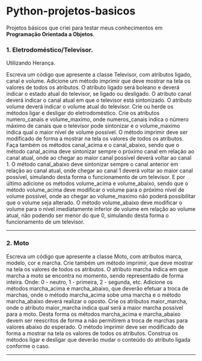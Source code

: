 # Python-projetos-basicos
 Projetos básicos que criei para testar meus conhecimentos em **Programação Orientada a Objetos**.

### 1. Eletrodoméstico/Televisor. 

Utilizando Herança.

Escreva um código que apresente a classe Televisor, com atributos ligado, canal e volume. Adicione um método imprimir que deve mostrar na tela os valores de todos os atributos. O atributo ligado será boleano e deverá indicar o estado atual do televisor, se ligado ou desligado. O atributo canal deverá indicar o canal atual em que o televisor está sintonizado. O atributo volume deverá indicar o volume atual do televisor. Crie ou herde os métodos ligar e desligar do eletrodoméstico. Crie os atributos numero_canais e volume_maximo, onde numeros_canais indica o número máximo de canais que o televisor pode sintonizar e o volume_maximo indica qual o maior nível de volume possível. O método imprimir deve ser modificado de forma a mostrar na tela os valores de todos os atributos. Faça também os métodos canal_acima e o canal_abaixo, sendo que o método canal_acima deve sintonizar sempre o próximo canal em relação ao canal atual, onde ao chegar ao maior canal possível deverá voltar ao canal 1. O método canal_abaixo deve sintonizar sempre o canal anterior em relação ao canal atual, onde chegar ao canal 1 deverá voltar ao maior canal possível, simulando desta forma o funcionamento de um televisor. E por último adicione os métodos volume_acima e volume_abaixo, sendo que o método volume_acima deve modificar o volume para o próximo nível de volume possível, onde ao chegar ao volume_maximo não poderá possibilitar que o volume seja alterado. O método volume_abaixo deve modificar o volume para o nível imediatamente inferior de volume em relação ao volume atual, não podendo ser menor do que 0, simulando desta forma o funcionamento de um televisor.
***

### 2. Moto

Escreva um código que apresente a classe Moto, com atributos marca, modelo, cor e marcha. Crie também um método imprimir, que deve mostrar na tela os valores de todos os atributos. O atributo marcha indica em que marcha a moto se encontra no momento, sendo representado de forma inteira. Onde: 0 - neutro, 1 - primeira, 2 - segunda, etc.
Adicione os métodos marcha_acima e marcha_abaixo, que deverão efetuar a troca de marchas, onde o método marcha_acima sobe uma marcha e o método marcha_abaixo deverá realizar o oposto.
Crie os atributos maior_marcha, onde o atributo maior_marcha indica qual será a maior marcha possível para a moto. Desta forma os métodos marcha_acima e marcha_abaixo devem ser reescritos de forma a não permitirem a troca de marchas para valores abaixo do esperado. O método imprimir deve ser modificado de forma a mostrar na tela os valores de todos os atributos.
Construa os métodos ligar e desligar que deverão mudar o conteúdo do atributo ligada conforme o caso.
***
